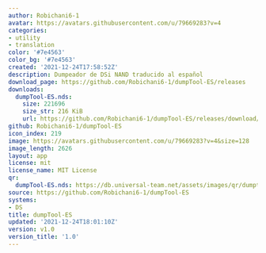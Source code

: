 ```yaml
---
author: Robichani6-1
avatar: https://avatars.githubusercontent.com/u/79669283?v=4
categories:
- utility
- translation
color: '#7e4563'
color_bg: '#7e4563'
created: '2021-12-24T17:58:52Z'
description: Dumpeador de DSi NAND traducido al español
download_page: https://github.com/Robichani6-1/dumpTool-ES/releases
downloads:
  dumpTool-ES.nds:
    size: 221696
    size_str: 216 KiB
    url: https://github.com/Robichani6-1/dumpTool-ES/releases/download/v1.0/dumpTool-ES.nds
github: Robichani6-1/dumpTool-ES
icon_index: 219
image: https://avatars.githubusercontent.com/u/79669283?v=4&size=128
image_length: 2626
layout: app
license: mit
license_name: MIT License
qr:
  dumpTool-ES.nds: https://db.universal-team.net/assets/images/qr/dumptool-es-nds.png
source: https://github.com/Robichani6-1/dumpTool-ES
systems:
- DS
title: dumpTool-ES
updated: '2021-12-24T18:01:10Z'
version: v1.0
version_title: '1.0'
---
```

